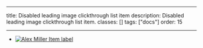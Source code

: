 <!--
 *              © 2025 Visa
 *
 * Licensed under the Apache License, Version 2.0 (the "License");
 * you may not use this file except in compliance with the License.
 * You may obtain a copy of the License at
 *
 *         http://www.apache.org/licenses/LICENSE-2.0
 *
 * Unless required by applicable law or agreed to in writing, software
 * distributed under the License is distributed on an "AS IS" BASIS,
 * WITHOUT WARRANTIES OR CONDITIONS OF ANY KIND, either express or implied.
 * See the License for the specific language governing permissions and
 * limitations under the License.
 *
 -->

---

title: Disabled leading image clickthrough list item
description: Disabled leading image clickthrough list item.
classes: []
tags: ["docs"]
order: 15

---

<ul style="max-inline-size: 343px;">
    <li class="v-surface v-p-0">
        <a href="./list-item" tabIndex="-1" aria-disabled="true" role="link" class="v-button v-button-tertiary v-flex v-align-items-center v-justify-content-between v-typography-label-large v-pl-8 v-pr-4 v-py-6" style="--v-button-default-border-radius: 0px; min-block-size: 64px;">
            <div class="v-flex v-align-items-center v-gap-8">
                <img alt="Alex Miller" class="v-avatar" style="--v-avatar-size: 48px" src="/alex-miller-stock.png"/>
                Item label
            </div>
            <svg aria-hidden="true" class="v-icon v-icon-visa v-icon-tiny" focusable="false" viewbox="0 0 16 16">
                <use href="#visa-chevron-right-tiny">
                </use>
            </svg>
        </a>
    </li>
</ul>
